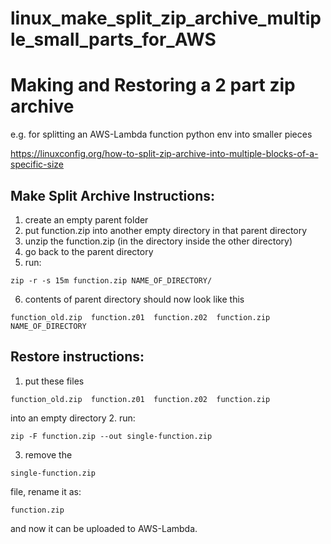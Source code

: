 # linux_make_split_zip_archive_multiple_small_parts_for_AWS

# Making and Restoring a 2 part zip archive 
e.g. for splitting an AWS-Lambda function python env into smaller pieces

https://linuxconfig.org/how-to-split-zip-archive-into-multiple-blocks-of-a-specific-size 

## Make Split Archive Instructions:
1. create an empty parent folder
2. put function.zip into another empty directory in that parent directory
3. unzip the function.zip (in the directory inside the other directory)
4. go back to the parent directory
5. run: 
```
zip -r -s 15m function.zip NAME_OF_DIRECTORY/
```
6. contents of parent directory should now look like this
```
function_old.zip  function.z01  function.z02  function.zip  NAME_OF_DIRECTORY
```

## Restore instructions:
1. put these files
```
function_old.zip  function.z01  function.z02  function.zip
```
into an empty directory
2. run: 
```
zip -F function.zip --out single-function.zip
```
3. remove the 
```
single-function.zip
``` 
 file, rename it as: 
```
function.zip
``` 
 and now it can be uploaded to AWS-Lambda.
